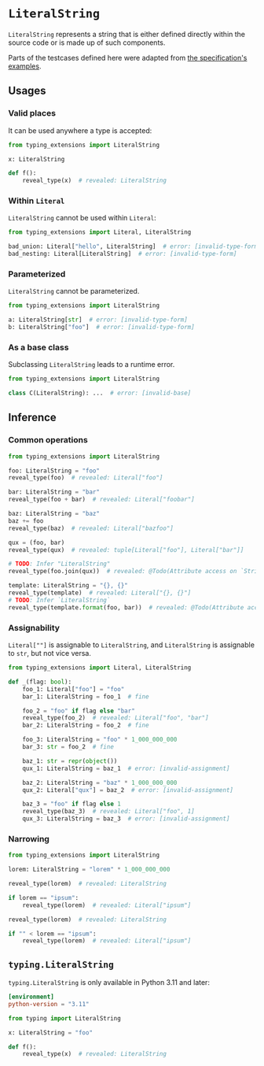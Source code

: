 # `LiteralString`

`LiteralString` represents a string that is either defined directly within the source code or is
made up of such components.

Parts of the testcases defined here were adapted from [the specification's examples][1].

## Usages

### Valid places

It can be used anywhere a type is accepted:

```py
from typing_extensions import LiteralString

x: LiteralString

def f():
    reveal_type(x)  # revealed: LiteralString
```

### Within `Literal`

`LiteralString` cannot be used within `Literal`:

```py
from typing_extensions import Literal, LiteralString

bad_union: Literal["hello", LiteralString]  # error: [invalid-type-form]
bad_nesting: Literal[LiteralString]  # error: [invalid-type-form]
```

### Parameterized

`LiteralString` cannot be parameterized.

```py
from typing_extensions import LiteralString

a: LiteralString[str]  # error: [invalid-type-form]
b: LiteralString["foo"]  # error: [invalid-type-form]
```

### As a base class

Subclassing `LiteralString` leads to a runtime error.

```py
from typing_extensions import LiteralString

class C(LiteralString): ...  # error: [invalid-base]
```

## Inference

### Common operations

```py
from typing_extensions import LiteralString

foo: LiteralString = "foo"
reveal_type(foo)  # revealed: Literal["foo"]

bar: LiteralString = "bar"
reveal_type(foo + bar)  # revealed: Literal["foobar"]

baz: LiteralString = "baz"
baz += foo
reveal_type(baz)  # revealed: Literal["bazfoo"]

qux = (foo, bar)
reveal_type(qux)  # revealed: tuple[Literal["foo"], Literal["bar"]]

# TODO: Infer "LiteralString"
reveal_type(foo.join(qux))  # revealed: @Todo(Attribute access on `StringLiteral` types)

template: LiteralString = "{}, {}"
reveal_type(template)  # revealed: Literal["{}, {}"]
# TODO: Infer `LiteralString`
reveal_type(template.format(foo, bar))  # revealed: @Todo(Attribute access on `StringLiteral` types)
```

### Assignability

`Literal[""]` is assignable to `LiteralString`, and `LiteralString` is assignable to `str`, but not
vice versa.

```py
from typing_extensions import Literal, LiteralString

def _(flag: bool):
    foo_1: Literal["foo"] = "foo"
    bar_1: LiteralString = foo_1  # fine

    foo_2 = "foo" if flag else "bar"
    reveal_type(foo_2)  # revealed: Literal["foo", "bar"]
    bar_2: LiteralString = foo_2  # fine

    foo_3: LiteralString = "foo" * 1_000_000_000
    bar_3: str = foo_2  # fine

    baz_1: str = repr(object())
    qux_1: LiteralString = baz_1  # error: [invalid-assignment]

    baz_2: LiteralString = "baz" * 1_000_000_000
    qux_2: Literal["qux"] = baz_2  # error: [invalid-assignment]

    baz_3 = "foo" if flag else 1
    reveal_type(baz_3)  # revealed: Literal["foo", 1]
    qux_3: LiteralString = baz_3  # error: [invalid-assignment]
```

### Narrowing

```py
from typing_extensions import LiteralString

lorem: LiteralString = "lorem" * 1_000_000_000

reveal_type(lorem)  # revealed: LiteralString

if lorem == "ipsum":
    reveal_type(lorem)  # revealed: Literal["ipsum"]

reveal_type(lorem)  # revealed: LiteralString

if "" < lorem == "ipsum":
    reveal_type(lorem)  # revealed: Literal["ipsum"]
```

## `typing.LiteralString`

`typing.LiteralString` is only available in Python 3.11 and later:

```toml
[environment]
python-version = "3.11"
```

```py
from typing import LiteralString

x: LiteralString = "foo"

def f():
    reveal_type(x)  # revealed: LiteralString
```

[1]: https://typing.readthedocs.io/en/latest/spec/literal.html#literalstring
